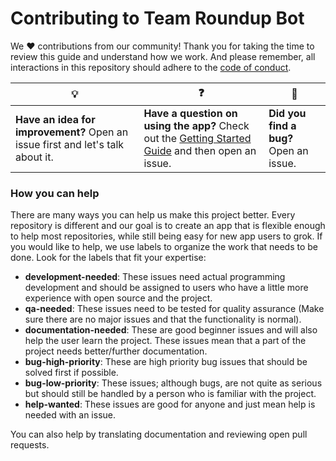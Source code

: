 # Contributing to Team Roundup Bot

We :heart: contributions from our community! Thank you for taking the time to review this guide and understand how we work. And please remember, all interactions in this repository should adhere to the [code of conduct](code-of-conduct.md).

| :bulb: | :question: | :bug: |
| ------- | -------- | -------- |
| **Have an idea for improvement?** Open an issue first and let's talk about it. | **Have a question on using the app?** Check out the [Getting Started Guide](docs/getting-started.md) and then open an issue. | **Did you find a bug?** Open an issue. |

### How you can help

There are many ways you can help us make this project better. Every repository is different and our goal is to create an app that is flexible enough to help most repositories, while still being easy for new app users to grok. If you would like to help, we use labels to organize the work that needs to be done. Look for the labels that fit your expertise:

- **development-needed**: These issues need actual programming development and should be assigned to users who have a little more experience with open source and the project.
- **qa-needed**: These issues need to be tested for quality assurance (Make sure there are no major issues and that the functionality is normal).
- **documentation-needed**: These are good beginner issues and will also help the user learn the project. These issues mean that a part of the project needs better/further documentation.
- **bug-high-priority**: These are high priority bug issues that should be solved first if possible.
- **bug-low-priority**: These issues; although bugs, are not quite as serious but should still be handled by a person who is familiar with the project.
- **help-wanted**: These issues are good for anyone and just mean help is needed with an issue.

You can also help by translating documentation and reviewing open pull requests.
